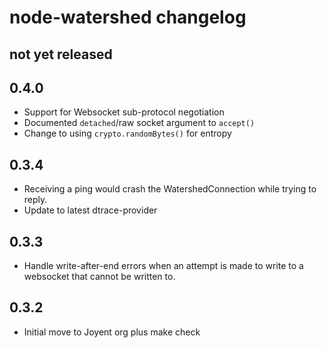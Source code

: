 # node-watershed changelog

## not yet released

## 0.4.0

* Support for Websocket sub-protocol negotiation
* Documented `detached`/raw socket argument to `accept()`
* Change to using `crypto.randomBytes()` for entropy

## 0.3.4

* Receiving a ping would crash the WatershedConnection while trying to
  reply.
* Update to latest dtrace-provider

## 0.3.3

* Handle write-after-end errors when an attempt is made to write to a
  websocket that cannot be written to.

## 0.3.2

* Initial move to Joyent org plus make check
